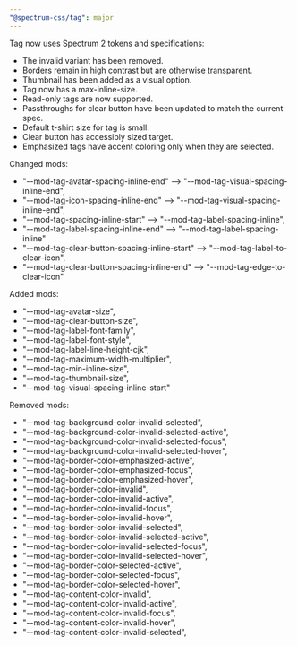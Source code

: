 ```yaml
---
"@spectrum-css/tag": major
---
```


Tag now uses Spectrum 2 tokens and specifications:

- The invalid variant has been removed.
- Borders remain in high contrast but are otherwise transparent.
- Thumbnail has been added as a visual option.
- Tag now has a max-inline-size.
- Read-only tags are now supported.
- Passthroughs for clear button have been updated to match the current spec.
- Default t-shirt size for tag is small.
- Clear button has accessibly sized target.
- Emphasized tags have accent coloring only when they are selected.

Changed mods:

- "--mod-tag-avatar-spacing-inline-end" --> "--mod-tag-visual-spacing-inline-end",
- "--mod-tag-icon-spacing-inline-end" --> "--mod-tag-visual-spacing-inline-end",
- "--mod-tag-spacing-inline-start" --> "--mod-tag-label-spacing-inline",
- "--mod-tag-label-spacing-inline-end" --> "--mod-tag-label-spacing-inline"
- "--mod-tag-clear-button-spacing-inline-start" --> "--mod-tag-label-to-clear-icon",
- "--mod-tag-clear-button-spacing-inline-end" --> "--mod-tag-edge-to-clear-icon"

Added mods:

- "--mod-tag-avatar-size",
- "--mod-tag-clear-button-size",
- "--mod-tag-label-font-family",
- "--mod-tag-label-font-style",
- "--mod-tag-label-line-height-cjk",
- "--mod-tag-maximum-width-multiplier",
- "--mod-tag-min-inline-size",
- "--mod-tag-thumbnail-size",
- "--mod-tag-visual-spacing-inline-start"

Removed mods:

- "--mod-tag-background-color-invalid-selected",
- "--mod-tag-background-color-invalid-selected-active",
- "--mod-tag-background-color-invalid-selected-focus",
- "--mod-tag-background-color-invalid-selected-hover",
- "--mod-tag-border-color-emphasized-active",
- "--mod-tag-border-color-emphasized-focus",
- "--mod-tag-border-color-emphasized-hover",
- "--mod-tag-border-color-invalid",
- "--mod-tag-border-color-invalid-active",
- "--mod-tag-border-color-invalid-focus",
- "--mod-tag-border-color-invalid-hover",
- "--mod-tag-border-color-invalid-selected",
- "--mod-tag-border-color-invalid-selected-active",
- "--mod-tag-border-color-invalid-selected-focus",
- "--mod-tag-border-color-invalid-selected-hover",
- "--mod-tag-border-color-selected-active",
- "--mod-tag-border-color-selected-focus",
- "--mod-tag-border-color-selected-hover",
- "--mod-tag-content-color-invalid",
- "--mod-tag-content-color-invalid-active",
- "--mod-tag-content-color-invalid-focus",
- "--mod-tag-content-color-invalid-hover",
- "--mod-tag-content-color-invalid-selected",
